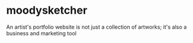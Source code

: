 # moodysketcher
An artist's portfolio website is not just a collection of artworks; it's also a business and marketing tool

